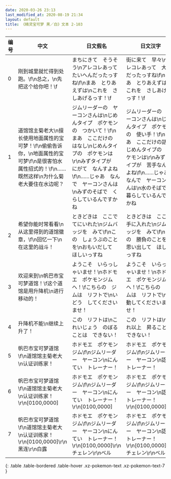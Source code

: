 ```yaml
---
date: 2020-03-26 23:13
last_modified_at: 2020-08-19 21:34
layout: default
title: 《精灵宝可梦 黑／白》文本 2-103
---
```

| 编号 | 中文 | 日文假名 | 日文汉字 |
| ---- | ---- | ---- | --- |
| 0 | 刚到城里就忙得到处跑。\f\n总之，\n先把这个给你吧！\f | まちにきて　そうそう\nアレコレあって　たいへんだったっすね\f\nまあ　とりあえずは\nこれを　さしあげるっす！\f | 街に来て　早々\nアレコレあって　大変だったっすね\f\nまあ　とりあえずは\nこれを　さしあげるっす！\f |
| 1 | 道馆馆主菊老大\n擅长使用地面属性的宝可梦！\f\n偷偷告诉你，\n地面属性的宝可梦\f\n是很害怕水属性招式的！\f\n……既然这样\n为什么菊老大要住在水边呢？ | ジムリーダーの　ヤーコンさんは\nじめんタイプ　ポケモンの　つかいて！\f\nまあ　ここだけの　はなし\nじめんタイプの　ポケモンは\r\nみずタイプが　にがて　なんすよね\f\n……じゃあ　なんで　ヤーコンさんは\nみずのそばで　くらしているんですかね | ジムリーダーの　ヤーコンさんは\nじめんタイプ　ポケモンの　使い手！\f\nまあ　ここだけの話\nじめんタイプの　ポケモンは\r\nみずタイプが　苦手なんすよね\f\n……じゃあ　なんで　ヤーコンさんは\n水のそばで　暮らしているんですかね |
| 2 | 希望你能时常看看\n从这里得到的道馆徽章，\f\n回忆一下\n在这里的战斗！ | ときどきは　ここで　てにいれた\nジムバッジを　みて\f\nこの　しょうぶのことを\nおもいだして　ほしいっすね | ときどきは　ここで　手に入れた\nジムバッジを　みて\f\nこの　勝負のことを\n思い出して　ほしいっすね |
| 3 | 欢迎来到\n帆巴市宝可梦道馆！\f这个道馆是用升降机\n进行移动的！ | ようこそ　いらっしゃいませ！\nホドモエ　ポケモンジムへ！\fこちらの　ジムは　リフトで\nいどう　してくださいませ！ | ようこそ　いらっしゃいませ！\nホドモエ　ポケモンジムへ！\fこちらの　ジムは　リフトで\n移動してくださいませ！ |
| 4 | 升降机不能\n继续上升了！ | この　リフトは\nこれいじょう　のぼることは　できない！ | この　リフトは\nこれ以上　昇ることは　できない！ |
| 5 | 帆巴市宝可梦道馆\f\n道馆馆主菊老大\n认证训练家！ | ホドモエ　ポケモンジム\f\nジムリーダー　ヤーコン\nにんてい　トレーナー！ | ホドモエ　ポケモンジム\f\nジムリーダー　ヤーコン\n認定　トレーナー！ |
| 6 | 帆巴市宝可梦道馆\f\n道馆馆主菊老大\n认证训练家！\r\n[0100,0000] | ホドモエ　ポケモンジム\f\nジムリーダー　ヤーコン\nにんてい　トレーナー！\r\n[0100,0000] | ホドモエ　ポケモンジム\f\nジムリーダー　ヤーコン\n認定　トレーナー！\r\n[0100,0000] |
| 7 | 帆巴市宝可梦道馆\f\n道馆馆主菊老大\n认证训练家！\r\n[0100,0000]\r\n黑连\r\n白露 | ホドモエ　ポケモンジム\f\nジムリーダー　ヤーコン\nにんてい　トレーナー！\r\n[0100,0000]\r\nチェレン\r\nベル | ホドモエ　ポケモンジム\f\nジムリーダー　ヤーコン\n認定　トレーナー！\r\n[0100,0000]\r\nチェレン\r\nベル |
{: .table .table-bordered .table-hover .xz-pokemon-text .xz-pokemon-text-7 }